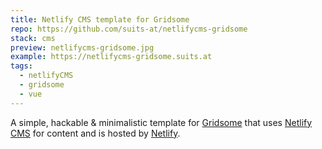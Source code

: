 ```yaml
---
title: Netlify CMS template for Gridsome
repo: https://github.com/suits-at/netlifycms-gridsome
stack: cms
preview: netlifycms-gridsome.jpg
example: https://netlifycms-gridsome.suits.at
tags:
  - netlifyCMS
  - gridsome
  - vue
---
```


A simple, hackable & minimalistic template for [Gridsome](https://gridsome.org/) that uses [Netlify CMS](https://netlifycms.org) for content and is hosted by [Netlify](https://netlify.com).
